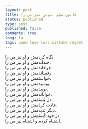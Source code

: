 ```yaml
---
layout: post
title: قانونِ سوّمِ نیوتن نیز من را
status: published
type: post
published: false
comments: true
lang: fa
tags: poem love loss mistake regret
---
```



<p class="justify">

نگاه کردمش و او نیز من را.
<br>
 خنداندمش و او نیز من را.
 <br>
 چرخاندمش و او نیز من را.
 <br>
 رقصاندمش و او نیز من را.
 <br>
 خواستَمش و او نیز من را.
 <br>
 بوسیدمش و او نیز من را.
 <br>
 بوییدمش و او نیز من را.
 <br>
 خواباندمش و او نیز من را.
 <br>
 دل بَستَمش و او نیز من را.
 <br>
 عادت کردَمش و او نیز من را.
 <br>
 دیگر نَدیدمش و او نیز من را.
 <br>
 در خود کُشتَمش و او نیز من را.
 <br>
 اشتباه کردم و اشتباه نیز من را.


</p>
